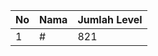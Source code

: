| No | Nama            | Jumlah Level |
|----|-----------------|--------------|
| 1  | #    |    821        |
